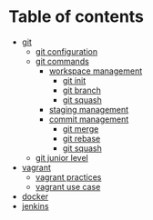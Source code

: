 # Table of contents

* [git](README.md)
  * [git configuration](git/git-configuration.md)
  * [git commands](git/git-commands/README.md)
    * [workspace management](git/git-commands/workspace-management/README.md)
      * [git init](git/git-commands/workspace-management/git-init.md)
      * [git branch](git/git-commands/workspace-management/git-branch.md)
      * [git squash](git/git-commands/workspace-management/git-squash.md)
    * [staging management](git/git-commands/staging-management.md)
    * [commit management](git/git-commands/commit-management/README.md)
      * [git merge](git/git-commands/commit-management/git-merge.md)
      * [git rebase](git/git-commands/commit-management/git-rebase.md)
      * [git squash](git/git-commands/commit-management/git-squash.md)
  * [git junior level](<README (2) (1).md>)
* [vagrant](vagrant/README.md)
  * [vagrant practices](vagrant/vagrant-practices.md)
  * [vagrant use case](<README (1).md>)
* [docker](docker.md)
* [jenkins](jenkins.md)
